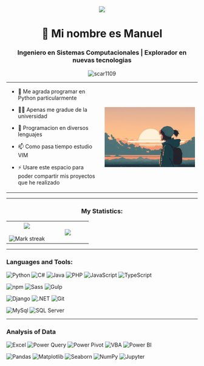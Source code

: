 <p align="center"><picture align="center"><img align="center" src = "https://github.com/7oSkaaa/7oSkaaa/blob/main/Images/about_me.gif?raw=true" width = 50px></picture></p>
<h1 align="center">👋 Mi nombre es Manuel</h1>
<h3 align="center">Ingeniero en Sistemas Computacionales | Explorador en nuevas tecnologias</h3>
<p align="center"> <img src="https://komarev.com/ghpvc/?username=radiohead42&label=Profile%20views&color=orange&style=for-the-badge" alt="scar1109" /> </p>

<table align="center">
<tr border="none">
<td width="50%" align="left">
  
- 🌱 Me agrada programar en Python particularmente

- 🧑‍🎓 Apenas me gradue de la universidad

- 💬 Programacion en diversos lenguajes

- 📫 Como pasa tiempo estudio VIM
  
- ⚡ Usare este espacio para poder compartir mis proyectos que he realizado

</td>
<td width="50%" align="center">

  <img align="center" alt="Coding" width="450" src="https://raw.githubusercontent.com/radiohead42/radiohead42/master/sunset.jpg">
  
  </td>
</tr>
</table>

---

<h3 align="center">My Statistics:</h3>
<p align="center">
<table align="center">
<tr border="none">
<td width="50%" align="center">
  
  <img  align="center"  src="https://github-readme-stats.vercel.app/api?username=radiohead42&theme=dark&show_icons=true&count_private=true" />
  <br></br>
  <img  title="🔥 Get streak stats for your profile at git.io/streak-stats" alt="Mark streak" src="https://github-readme-streak-stats.herokuapp.com/?user=radiohead42&theme=dark&hide_border=false" /> 
</td>
<td width="50%" align="center">

  <img  align="center"  src="https://github-readme-stats.anuraghazra1.vercel.app/api/top-langs/?username=radiohead42&theme=dark&hide_border=false&no-bg=true&no-frame=true&langs_count=10"/>
  
  </td>
</tr>
</table>

---

### Languages and Tools:
![Python](https://img.shields.io/badge/Python-3776AB?style=for-the-badge&logo=python&logoColor=white)
![C#](https://img.shields.io/badge/C%23-239120?style=for-the-badge&logo=c-sharp&logoColor=white)
![Java](https://img.shields.io/badge/Java-ED8B00?style=for-the-badge&logo=java&logoColor=white)
![PHP](https://img.shields.io/badge/PHP-777BB4?style=for-the-badge&logo=php&logoColor=white)
![JavaScript](https://img.shields.io/badge/JavaScript-F7DF1E?style=for-the-badge&logo=javascript&logoColor=black)
![TypeScript](https://img.shields.io/badge/TypeScript-007ACC?style=for-the-badge&logo=typescript&logoColor=white)

![npm](https://img.shields.io/badge/npm-CB3837?style=for-the-badge&logo=npm&logoColor=white)
![Sass](https://img.shields.io/badge/Sass-CC6699?style=for-the-badge&logo=sass&logoColor=white)
![Gulp](https://img.shields.io/badge/Gulp-CF4647?style=for-the-badge&logo=gulp&logoColor=white)

![Django](https://img.shields.io/badge/Django-092E20?style=for-the-badge&logo=django&logoColor=white)
![.NET](https://img.shields.io/badge/.NET-512BD4?style=for-the-badge&logo=.net&logoColor=white)
![Git](https://img.shields.io/badge/Git-F05032?style=for-the-badge&logo=git&logoColor=white)

![MySql](https://img.shields.io/badge/MySQL-00000F?style=for-the-badge&logo=mysql&logoColor=white)
![SQL Server](https://img.shields.io/badge/SQL_Server-CC2927?style=for-the-badge&logo=microsoft-sql-server&logoColor=white)

---
### Analysis of Data
![Excel](https://img.shields.io/badge/Excel-217346?style=for-the-badge&logo=microsoft-excel&logoColor=white)
![Power Query](https://img.shields.io/badge/Power_Query-F2C811?style=for-the-badge&logo=none&logoColor=white)
![Power Pivot](https://img.shields.io/badge/Power_Pivot-F2C811?style=for-the-badge&logo=none&logoColor=white)
![VBA](https://img.shields.io/badge/VBA-217346?style=for-the-badge&logo=microsoft-excel&logoColor=white)
![Power BI](https://img.shields.io/badge/Power_BI-F2C811?style=for-the-badge&logo=powerbi&logoColor=white)

![Pandas](https://img.shields.io/badge/Pandas-150458?style=for-the-badge&logo=pandas&logoColor=white)
![Matplotlib](https://img.shields.io/badge/Matplotlib-11557C?style=for-the-badge&logo=matplotlib&logoColor=white)
![Seaborn](https://img.shields.io/badge/Seaborn-388E8E?style=for-the-badge&logo=seaborn&logoColor=white)
![NumPy](https://img.shields.io/badge/NumPy-013243?style=for-the-badge&logo=numpy&logoColor=white)
![Jupyter](https://img.shields.io/badge/Jupyter-F37626?style=for-the-badge&logo=jupyter&logoColor=white)


